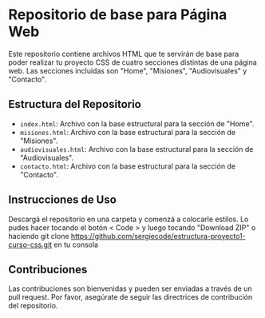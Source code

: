 # Repositorio de base para Página Web

Este repositorio contiene archivos HTML que te servirán de base para poder realizar tu proyecto CSS de cuatro secciones distintas de una página web. Las secciones incluidas son "Home", "Misiones", "Audiovisuales" y "Contacto".

## Estructura del Repositorio

-   `index.html`: Archivo con la base estructural para la sección de "Home".
-   `misiones.html`: Archivo con la base estructural para la sección de "Misiones".
-   `audiovisuales.html`: Archivo con la base estructural para la sección de "Audiovisuales".
-   `contacto.html`: Archivo con la base estructural para la sección de "Contacto".

## Instrucciones de Uso

Descargá el repositorio en una carpeta y comenzá a colocarle estilos. Lo pudes hacer tocando el botón < Code > y luego tocando "Download ZIP" o haciendo git clone https://github.com/sergiecode/estructura-proyecto1-curso-css.git en tu consola

## Contribuciones

Las contribuciones son bienvenidas y pueden ser enviadas a través de un pull request. Por favor, asegúrate de seguir las directrices de contribución del repositorio.
